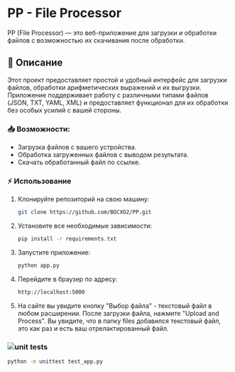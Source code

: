 # PP - File Processor

PP (File Processor) — это веб-приложение для загрузки и обработки файлов с возможностью их скачивания после обработки.

## 🚀 Описание

Этот проект предоставляет простой и удобный интерфейс для загрузки файлов, обработки арифметических выражений и их выгрузки. Приложение поддерживает работу с различными типами файлов (JSON, TXT, YAML, XML) и предоставляет функционал для их обработки без особых усилий с вашей стороны.

### 📥 Возможности:
- Загрузка файлов с вашего устройства.
- Обработка загруженных файлов с выводом результата.
- Скачать обработанный файл по ссылке.

### ⚡ Использование

1. Клонируйте репозиторий на свою машину:
   ```bash
   git clone https://github.com/BOCXO2/PP.git
   
2. Установите все необходимые зависимости:
   ```bash
   pip install -r requirements.txt
   
3. Запустите приложение:
   ```bash
   python app.py
   
4. Перейдите в браузер по адресу:
   ``` bash
   http://localhost:5000
   
5. На сайте вы увидите кнопку "Выбор файла" - текстовый файл в любом расширении.
   После загрузки файла, нажмите "Upload and Process". Вы увидите, что в папку files добавился текстовый файл,
   это как раз и есть ваш отрелактированный файл.


###    ![unit tests](https://img.shields.io/badge/tests-passing-brightgreen) 

   ```bash
   python -m unittest test_app.py



